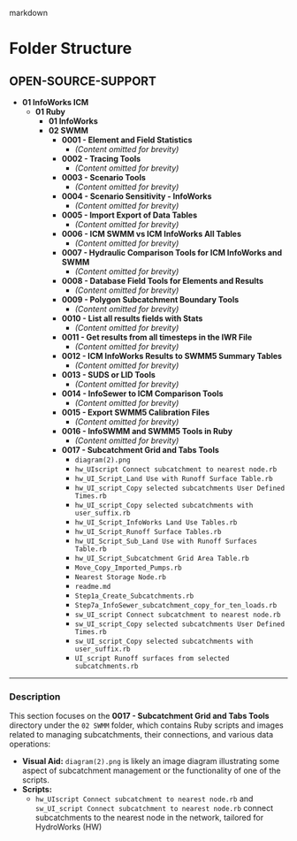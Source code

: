 
markdown
# Folder Structure

## OPEN-SOURCE-SUPPORT
- **01 InfoWorks ICM**
  - **01 Ruby**
    - **01 InfoWorks**
    - **02 SWMM**
      - **0001 - Element and Field Statistics**
        - *(Content omitted for brevity)*
      - **0002 - Tracing Tools**
        - *(Content omitted for brevity)*
      - **0003 - Scenario Tools**
        - *(Content omitted for brevity)*
      - **0004 - Scenario Sensitivity - InfoWorks**
        - *(Content omitted for brevity)*
      - **0005 - Import Export of Data Tables**
        - *(Content omitted for brevity)*
      - **0006 - ICM SWMM vs ICM InfoWorks All Tables**
        - *(Content omitted for brevity)*
      - **0007 - Hydraulic Comparison Tools for ICM InfoWorks and SWMM**
        - *(Content omitted for brevity)*
      - **0008 - Database Field Tools for Elements and Results**
        - *(Content omitted for brevity)*
      - **0009 - Polygon Subcatchment Boundary Tools**
        - *(Content omitted for brevity)*
      - **0010 - List all results fields with Stats**
        - *(Content omitted for brevity)*
      - **0011 - Get results from all timesteps in the IWR File**
        - *(Content omitted for brevity)*
      - **0012 - ICM InfoWorks Results to SWMM5 Summary Tables**
        - *(Content omitted for brevity)*
      - **0013 - SUDS or LID Tools**
        - *(Content omitted for brevity)*
      - **0014 - InfoSewer to ICM Comparison Tools**
        - *(Content omitted for brevity)*
      - **0015 - Export SWMM5 Calibration Files**
        - *(Content omitted for brevity)*
      - **0016 - InfoSWMM and SWMM5 Tools in Ruby**
        - *(Content omitted for brevity)*
      - **0017 - Subcatchment Grid and Tabs Tools**
        - `diagram(2).png`
        - `hw_UIscript Connect subcatchment to nearest node.rb`
        - `hw_UI_Script_Land Use with Runoff Surface Table.rb`
        - `hw_UI_script_Copy selected subcatchments User Defined Times.rb`
        - `hw_UI_script_Copy selected subcatchments with user_suffix.rb`
        - `hw_UI_Script_InfoWorks Land Use Tables.rb`
        - `hw_UI_Script_Runoff Surface Tables.rb`
        - `hw_UI_Script_Sub_Land Use with Runoff Surfaces Table.rb`
        - `hw_UI_Script_Subcatchment Grid Area Table.rb`
        - `Move_Copy_Imported_Pumps.rb`
        - `Nearest Storage Node.rb`
        - `readme.md`
        - `Step1a_Create_Subcatchments.rb`
        - `Step7a_InfoSewer_subcatchment_copy_for_ten_loads.rb`
        - `sw_UI_script Connect subcatchment to nearest node.rb`
        - `sw_UI_script_Copy selected subcatchments User Defined Times.rb`
        - `sw_UI_script_Copy selected subcatchments with user_suffix.rb`
        - `UI_script Runoff surfaces from selected subcatchments.rb`

---

### Description

This section focuses on the **0017 - Subcatchment Grid and Tabs Tools** directory under the `02 SWMM` folder, which contains Ruby scripts and images related to managing subcatchments, their connections, and various data operations:

- **Visual Aid:** `diagram(2).png` is likely an image diagram illustrating some aspect of subcatchment management or the functionality of one of the scripts.
- **Scripts:**
  - `hw_UIscript Connect subcatchment to nearest node.rb` and `sw_UI_script Connect subcatchment to nearest node.rb` connect subcatchments to the nearest node in the network, tailored for HydroWorks (HW)